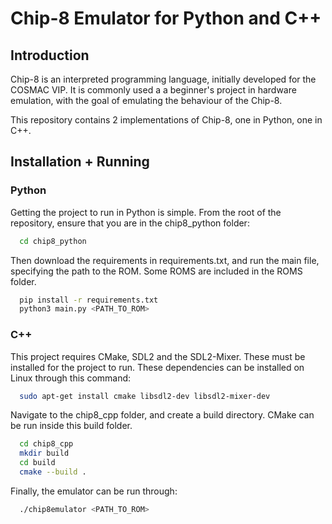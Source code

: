 # Chip-8 Emulator for Python and C++
## Introduction
Chip-8 is an interpreted programming language, initially developed for the COSMAC VIP. It is commonly used a a beginner's project in hardware emulation, with the goal of emulating the behaviour of the Chip-8.

This repository contains 2 implementations of Chip-8, one in Python, one in C++.

## Installation + Running

### Python

Getting the project to run in Python is simple. From the root of the repository, ensure that you are in the chip8_python folder:

```bash
  cd chip8_python
```
Then download the requirements in requirements.txt, and run the main file, specifying the path to the ROM. Some ROMS are included in the ROMS folder.

```bash
  pip install -r requirements.txt
  python3 main.py <PATH_TO_ROM>
```

### C++

This project requires CMake, SDL2 and the SDL2-Mixer. These must be installed for the project to run.
These dependencies can be installed on Linux through this command:

```bash
  sudo apt-get install cmake libsdl2-dev libsdl2-mixer-dev
```

Navigate to the chip8_cpp folder, and create a build directory. CMake can be run inside this build folder.
```bash
  cd chip8_cpp
  mkdir build
  cd build
  cmake --build .
```

Finally, the emulator can be run through:
```bash
  ./chip8emulator <PATH_TO_ROM>
```
